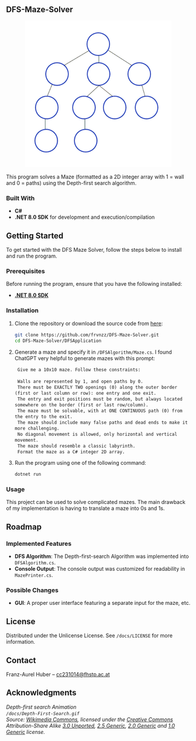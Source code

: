 ## DFS-Maze-Solver

<p align="center">
  <img width="400" src="/docs/Depth-First-Search.gif">
</p> 

This program solves a Maze (formatted as a 2D integer array with 1 = wall and 0 = paths) using the Depth-first search algorithm.

### Built With

- **C#**
- **.NET 8.0 SDK** for development and execution/compilation

## Getting Started

To get started with the DFS Maze Solver, follow the steps below to install and run the program.

### Prerequisites

Before running the program, ensure that you have the following installed:

- **[.NET 8.0 SDK](https://dotnet.microsoft.com/en-us/download/dotnet/8.0)**

### Installation

1. Clone the repository or download the source code from [here](https://github.com/frvnzz/DFS-Maze-Solver/archive/refs/heads/main.zip):

   ```bash
   git clone https://github.com/frvnzz/DFS-Maze-Solver.git
   cd DFS-Maze-Solver/DFSApplication
   ```

2. Generate a maze and specify it in `/DFSAlgorithm/Maze.cs`. I found ChatGPT very helpful to generate mazes with this prompt:

   ```
    Give me a 10x10 maze. Follow these constraints:

    Walls are represented by 1, and open paths by 0.
    There must be EXACTLY TWO openings (0) along the outer border (first or last column or row): one entry and one exit.
    The entry and exit positions must be random, but always located somewhere on the border (first or last row/column).
    The maze must be solvable, with at ONE CONTINUOUS path (0) from the entry to the exit.
    The maze should include many false paths and dead ends to make it more challenging.
    No diagonal movement is allowed, only horizontal and vertical movement.
    The maze should resemble a classic labyrinth.
    Format the maze as a C# integer 2D array.
   ```

3. Run the program using one of the following command:

    ```bash
   dotnet run
   ```

### Usage

This project can be used to solve complicated mazes. The main drawback of my implementation is having to translate a maze into 0s and 1s.

## Roadmap

### Implemented Features

- **DFS Algorithm**: The Depth-first-search Algorithm was implemented into `DFSAlgorithm.cs`.
- **Console Output**: The console output was customized for readability in `MazePrinter.cs`.

### Possible Changes

- **GUI**: A proper user interface featuring a separate input for the maze, etc.

## License

Distributed under the Unlicense License. See `/docs/LICENSE` for more information.

## Contact

Franz-Aurel Huber – [cc231014@fhstp.ac.at](mailto:cc231014@fhstp.ac.at)

## Acknowledgments

*Depth-first search Animation  
`/docs/Depth-First-Search.gif`  
Source: [Wikimedia Commons](https://commons.wikimedia.org/wiki/File:Depth-First-Search.gif), licensed under the [Creative Commons](https://en.wikipedia.org/wiki/Creative_Commons) Attribution-Share Alike [3.0 Unported](https://creativecommons.org/licenses/by-sa/3.0/deed.en), [2.5 Generic](https://creativecommons.org/licenses/by-sa/2.5/deed.en), [2.0 Generic](https://creativecommons.org/licenses/by-sa/2.0/deed.en) and [1.0 Generic](https://creativecommons.org/licenses/by-sa/1.0/deed.en) license.*